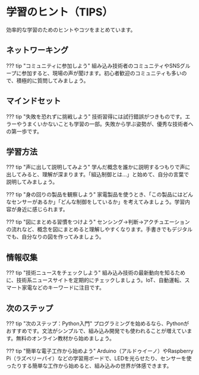 # 学習のヒント（TIPS）

効率的な学習のためのヒントやコツをまとめています。

## ネットワーキング

??? tip "コミュニティに参加しよう"
    組み込み技術者のコミュニティやSNSグループに参加すると、現場の声が聞けます。初心者歓迎のコミュニティも多いので、積極的に質問してみましょう。

## マインドセット

??? tip "失敗を恐れずに挑戦しよう"
    技術習得には試行錯誤がつきものです。エラーやうまくいかないことも学習の一部。失敗から学ぶ姿勢が、優秀な技術者への第一歩です。

## 学習方法

??? tip "声に出して説明してみよう"
    学んだ概念を誰かに説明するつもりで声に出してみると、理解が深まります。「組込制御とは...」と始めて、自分の言葉で説明してみましょう。

??? tip "身の回りの製品を観察しよう"
    家電製品を使うとき、「この製品にはどんなセンサーがあるか」「どんな制御をしているか」を考えてみましょう。学習内容が身近に感じられます。

??? tip "図にまとめる習慣をつけよう"
    センシング→判断→アクチュエーションの流れなど、概念を図にまとめると理解しやすくなります。手書きでもデジタルでも、自分なりの図を作ってみましょう。

## 情報収集

??? tip "技術ニュースをチェックしよう"
    組み込み技術の最新動向を知るために、技術系ニュースサイトを定期的にチェックしましょう。IoT、自動運転、スマート家電などのキーワードに注目です。

## 次のステップ

??? tip "次のステップ：Python入門"
    プログラミングを始めるなら、Pythonがおすすめです。文法がシンプルで、組み込み開発でも使われることが増えています。無料のオンライン教材から始めましょう。

??? tip "簡単な電子工作から始めよう"
    Arduino（アルドゥイーノ）やRaspberry Pi（ラズベリーパイ）などの学習用ボードで、LEDを光らせたり、センサーを使ったりする簡単な工作から始めると、組み込みの世界が体感できます。
